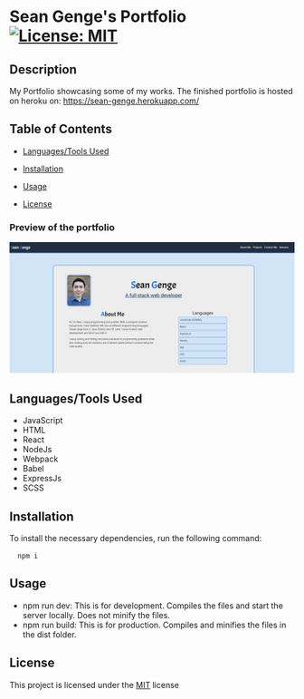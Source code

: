 # Sean Genge's Portfolio [![License: MIT](https://img.shields.io/badge/License-MIT-yellow.svg)](https://opensource.org/licenses/MIT)

## Description
My Portfolio showcasing some of my works. The finished portfolio is hosted on heroku on: https://sean-genge.herokuapp.com/

## Table of Contents
- [Languages/Tools Used](#languagestools-used)

- [Installation](#installation)
  
- [Usage](#usage)
  
- [License](#license)

### Preview of the portfolio

![](./public/images/website1.png)

## Languages/Tools Used
 - JavaScript
 - HTML
 - React
 - NodeJs
 - Webpack
 - Babel
 - ExpressJs
 - SCSS

## Installation
To install the necessary dependencies, run the following command:
```
  npm i
```

## Usage
- npm run dev: This is for development. Compiles the files and start the server locally. Does not minify the files.
- npm run build: This is for production. Compiles and minifies the files in the dist folder.

## License
This project is licensed under the [MIT](https://opensource.org/licenses/MIT) license
